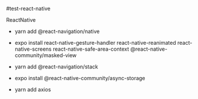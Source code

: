 #test-react-native

ReactNative 

- yarn add @react-navigation/native

- expo install react-native-gesture-handler react-native-reanimated react-native-screens react-native-safe-area-context @react-native-community/masked-view

- yarn add @react-navigation/stack

- expo install @react-native-community/async-storage

- yarn add axios